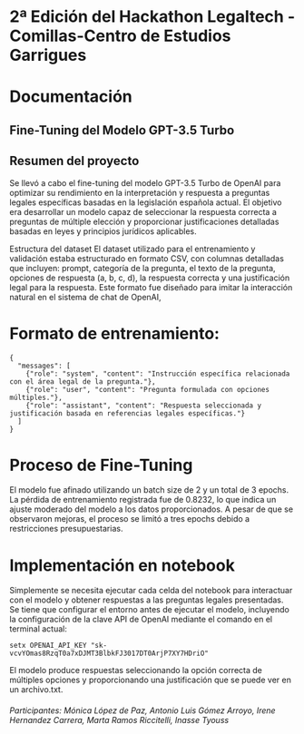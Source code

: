 # 2ª Edición del Hackathon Legaltech - Comillas-Centro de Estudios Garrigues

# Documentación 

## Fine-Tuning del Modelo GPT-3.5 Turbo

## Resumen del proyecto
Se llevó a cabo el fine-tuning del modelo GPT-3.5 Turbo de OpenAI para optimizar su rendimiento en la interpretación y respuesta a preguntas legales específicas basadas en la legislación española actual. El objetivo era desarrollar un modelo capaz de seleccionar la respuesta correcta a preguntas de múltiple elección y proporcionar justificaciones detalladas basadas en leyes y principios jurídicos aplicables.

Estructura del dataset
El dataset utilizado para el entrenamiento y validación estaba estructurado en formato CSV, con columnas detalladas que incluyen: prompt, categoría de la pregunta, el texto de la pregunta, opciones de respuesta (a, b, c, d), la respuesta correcta y una justificación legal para la respuesta. Este formato fue diseñado para imitar la interacción natural en el sistema de chat de OpenAI,

# Formato de entrenamiento:

```
{
  "messages": [
    {"role": "system", "content": "Instrucción específica relacionada con el área legal de la pregunta."},
    {"role": "user", "content": "Pregunta formulada con opciones múltiples."},
    {"role": "assistant", "content": "Respuesta seleccionada y justificación basada en referencias legales específicas."}
  ]
}
```

# Proceso de Fine-Tuning
El modelo fue afinado utilizando un batch size de 2 y un total de 3 epochs. La pérdida de entrenamiento registrada fue de 0.8232, lo que indica un ajuste moderado del modelo a los datos proporcionados. A pesar de que se observaron mejoras, el proceso se limitó a tres epochs debido a restricciones presupuestarias.

# Implementación en notebook
Simplemente se necesita ejecutar cada celda del notebook para interactuar con el modelo y obtener respuestas a las preguntas legales presentadas. Se tiene que configurar el entorno antes de ejecutar el modelo, incluyendo la configuración de la clave API de OpenAI mediante el comando en el terminal actual: 

```
setx OPENAI_API_KEY "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" 
```

El modelo produce respuestas seleccionando la opción correcta de múltiples opciones y proporcionando una justificación que se puede ver en un archivo.txt. 


###### Participantes: Mónica López de Paz, Antonio Luis Gómez Arroyo, Irene Hernandez Carrera, Marta Ramos Riccitelli, Inasse Tyouss
